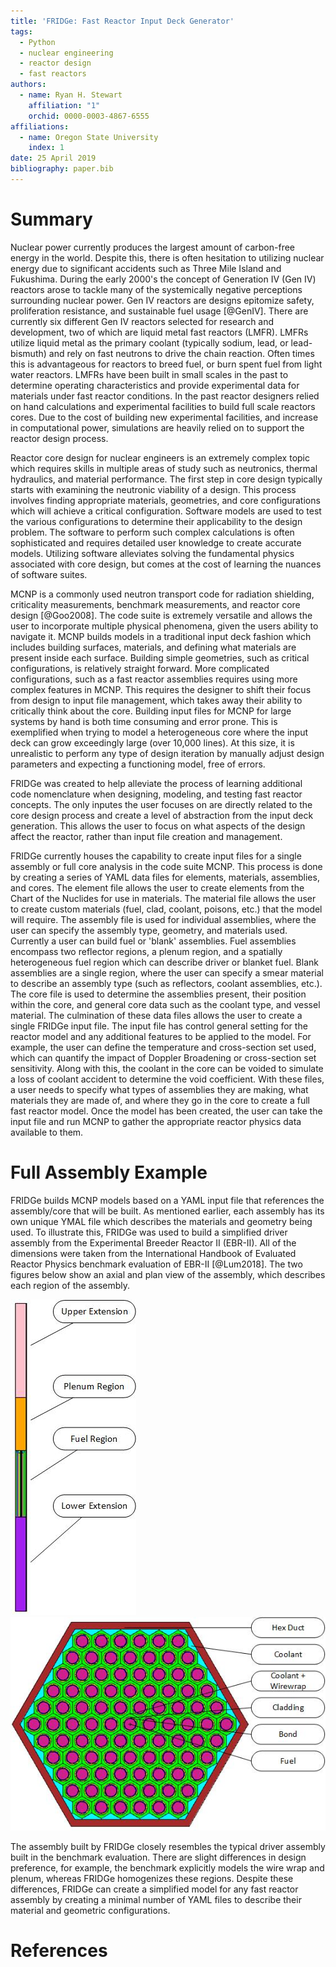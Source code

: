 ```yaml
---
title: 'FRIDGe: Fast Reactor Input Deck Generator'
tags:
  - Python
  - nuclear engineering
  - reactor design
  - fast reactors
authors:
  - name: Ryan H. Stewart
    affiliation: "1"
    orchid: 0000-0003-4867-6555
affiliations:
  - name: Oregon State University
    index: 1
date: 25 April 2019
bibliography: paper.bib
---
```


# Summary

Nuclear power currently produces the largest amount of carbon-free energy in the world.
Despite this, there is often hesitation to utilizing nuclear energy due to significant accidents such as Three Mile Island and Fukushima.
During the early 2000's the concept of Generation IV (Gen IV) reactors arose to tackle many of the systemically negative perceptions surrounding nuclear power.
Gen IV reactors are designs epitomize safety, proliferation resistance, and sustainable fuel usage [@GenIV].
There are currently six different Gen IV reactors selected for research and development, two of which are liquid metal fast reactors (LMFR).
LMFRs utilize liquid metal as the primary coolant (typically sodium, lead, or lead-bismuth) and rely on fast neutrons to drive the chain reaction.
Often times this is advantageous for reactors to breed fuel, or burn spent fuel from light water reactors.
LMFRs have been built in small scales in the past to determine operating characteristics and provide experimental data for materials under fast reactor conditions.
In the past reactor designers relied on hand calculations and experimental facilities to build full scale reactors cores.
Due to the cost of building new experimental facilities, and increase in computational power, simulations are heavily relied on to support the reactor design process.

Reactor core design for nuclear engineers is an extremely complex topic which requires skills in multiple areas of study such as neutronics, thermal hydraulics, and material performance.
The first step in core design typically starts with examining the neutronic viability of a design.
This process involves finding appropriate materials, geometries, and core configurations which will achieve a critical configuration.
Software models are used to test the various configurations to determine their applicability to the design problem.
The software to perform such complex calculations is often sophisticated and requires detailed user knowledge to create accurate models.
Utilizing software alleviates solving the fundamental physics associated with core design, but comes at the cost of learning the nuances of software suites.

MCNP is a commonly used neutron transport code for radiation shielding, criticality measurements, benchmark measurements, and reactor core design [@Goo2008].
The code suite is extremely versatile and allows the user to incorporate multiple physical phenomena, given the users ability to navigate it.
MCNP builds models in a traditional input deck fashion which includes building surfaces, materials, and defining what materials are present inside each surface.
Building simple geometries, such as critical configurations, is relatively straight forward.
More complicated configurations, such as a fast reactor assemblies requires using more complex features in MCNP.
This requires the designer to shift their focus from design to input file management, which takes away their ability to critically think about the core.
Building input files for MCNP for large systems by hand is both time consuming and error prone.
This is exemplified when trying to model a heterogeneous core where the input deck can grow exceedingly large (over 10,000 lines).
At this size, it is unrealistic to perform any type of design iteration by manually adjust design parameters and expecting a functioning model, free of errors.

FRIDGe was created to help alleviate the process of learning additional code nomenclature when designing, modeling, and testing fast reactor concepts.
The only inputes the user focuses on are directly related to the core design process and create a level of abstraction from the input deck generation.
This allows the user to focus on what aspects of the design affect the reactor, rather than input file creation and management.

FRIDGe currently houses the capability to create input files for a single assembly or full core analysis in the code suite MCNP.
This process is done by creating a series of YAML data files for elements, materials, assemblies, and cores.
The element file allows the user to create elements from the Chart of the Nuclides for use in materials.
The material file allows the user to create custom materials (fuel, clad, coolant, poisons, etc.) that the model will require.
The assembly file is used for individual assemblies, where the user can specify the assembly type, geometry, and materials used.
Currently a user can build fuel or 'blank' assemblies.
Fuel assemblies encompass two reflector regions, a plenum region, and a spatially heterogeneous fuel region which can describe driver or blanket fuel.
Blank assemblies are a single region, where the user can specify a smear material to describe an assembly type (such as reflectors, coolant assemblies, etc.).
The core file is used to determine the assemblies present, their position within the core, and general core data such as the coolant type, and vessel material.
The culmination of these data files allows the user to create a single FRIDGe input file.
The input file has control general setting for the reactor model and any additional features to be applied to the model.
For example, the user can define the temperature and cross-section set used, which can quantify the impact of Doppler Broadening or cross-section set sensitivity.
Along with this, the coolant in the core can be voided to simulate a loss of coolant accident to determine the void coefficient.
With these files, a user needs to specify what types of assemblies they are making, what materials they are made of, and where they go in the core to create a full fast reactor model.
Once the model has been created, the user can take the input file and run MCNP to gather the appropriate reactor physics data available to them.

# Full Assembly Example

FRIDGe builds MCNP models based on a YAML input file that references the assembly/core that will be built.
As mentioned earlier, each assembly has its own unique YMAL file which describes the materials and geometry being used.
To illustrate this, FRIDGe was used to build a simplified driver assembly from the Experimental Breeder Reactor II (EBR-II).
All of the dimensions were taken from the International Handbook of Evaluated Reactor Physics benchmark evaluation of EBR-II [@Lum2018].
The two figures below show an axial and plan view of the assembly, which describes each region of the assembly.

![Elevated view of EBRII driver Assembly](EBRII_Assembly.jpg) ![Plan view of EBRII driver assembly fuel region](EBRII_Fuel.jpg)

The assembly built by FRIDGe closely resembles the typical driver assembly built in the benchmark evaluation.
There are slight differences in design preference, for example, the benchmark explicitly models the wire wrap and plenum, whereas FRIDGe homogenizes these regions.
Despite these differences, FRIDGe can create a simplified model for any fast reactor assembly by creating a minimal number of YAML files to describe their material and geometric configurations.

# References
